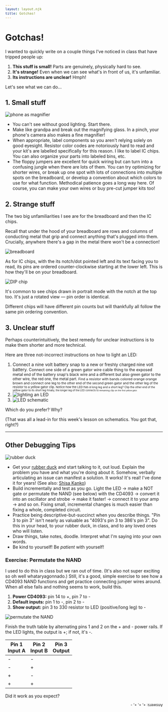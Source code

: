 ```yaml
---
layout: layout.njk
title: Gotchas!
---
```


# Gotchas!

I wanted to quickly write on a couple things I’ve noticed in class that have tripped people up:

1. **This stuff is small!** Parts are genuinely, physically hard to see.
2. **It's strange!** Even when we can see what's in front of us, it's unfamiliar.
3. **Its instructions are unclear!** Hmph!

Let's see what we can do...

## 1. Small stuff

![phone as magnifier](/static/images/gotchas-and-debugging/iphone_magnifier.jpg)

* You can't see without good lighting. Start there.
* Make like grandpa and break out the magnifying glass. In a pinch, your phone's camera also makes a fine magnifier!
* When appropriate, label components so you aren't relying solely on good eyesight. Resistor color codes are notoriously hard to read and your kit's are labelled specifically for this reason. I like to label IC chips. You can also organize your parts into labeled bins, etc.
* The floppy jumpers are excellent for quick wiring but can turn into a confusing jungle when there are lots of them. You can try optimizing for shorter wires, or break up one spot with lots of connections into multiple spots on the breadboard, or develop a convention about which colors to use for what function. Methodical patience goes a long way here. Of course, you can make your own wires or buy pre-cut jumper kits too!

## 2. Strange stuff

The two big unfamiliarities I see are for the breadboard and then the IC chips.

Recall that under the hood of your breadboard are rows and columns of conducting metal that grip and connect anything that's plugged into them. Crucially, anywhere there's a gap in the metal there won't be a connection!

![breadboard](/static/images/gotchas-and-debugging/breadboard.png)

As for IC chips, with the its notch/dot pointed left and its text facing you to read, its pins are ordered counter-clockwise starting at the lower left. This is how they'll be on your breadboard.

![DIP chip](/static/images/gotchas-and-debugging/dip_chips.png)

It's common to see chips drawn in portrait mode with the notch at the top too. It's just a rotated view &mdash; pin order is identical.

Different chips will have different pin counts but will thankfully all follow the same pin ordering convention.

## 3. Unclear stuff

Perhaps counterintuitively, the best remedy for unclear instructions is to make them shorter and more technical.

Here are three not-incorrect instructions on how to light an LED:

1. Connect a nine volt battery snap to a <span>new or freshly charged nine volt battery. <span>Connect one side of a green gator wire cable thing to the exposed metal <span>end of the battery snap's black wire and a different but also <span>green gator to the other wire, the red one, the metal part. <span>Find a resistor with bands colored orange orange brown and connect one leg to <span>the other end of the second green gator and the other leg <span>of the resistor to a yellow gator clip. <span>Notice how the LED has a <span>long leg and a short leg? Clip the <span>other end of the yellow gator to its short leg <span>Finally, the longer leg of the LED <span>connects to <span>remaining clip on <span>the <span>first <span>yellow <span>gator.</span></span></span></span></span></span></span></span></span></span></span></span></span></span></span></span></span>
2. ![lighting an LED](/static/images/gotchas-and-debugging/led_photo.jpg)
3. ![LED schematic](/static/images/gotchas-and-debugging/led_schematic.png)

<style>span {font-size: .95em;}</style>

Which do you prefer? Why?

(That was all a lead-in for this week's lesson on schematics. You got that, right?)

---

## Other Debugging Tips

![rubber duck](http://iamnotagoodartist.com/wp-content/uploads/2011/04/talktome.png)

* Get your [rubber duck](https://en.wikipedia.org/wiki/Rubber_duck_debugging) and start talking to it, out loud. Explain the problem you have and what you're doing about it. Somehow, verbally articulating an issue can manifest a solution. It works! It's real! I've done it for years! (See also: [Shisa Kanko](https://en.wikipedia.org/wiki/Pointing_and_calling))
* Build incrementally and test as you go. Light the LED &rarr; make a NOT gate or permutate the NAND (see below) with the CD4093 &rarr; convert it into an oscillator and strobe &rarr; make it faster! &rarr; connect it to your amp &rarr; and so on. Fixing small, incremental changes is much easier than fixing a whole, completed circuit.
* Practice being descriptive-but-succinct when you describe things. "Pin 3 to pin 3" isn't nearly as valuable as "4093's pin 3 to 386's pin 3". Do this in your head, to your rubber duck, in class, and to any loved ones who will listen.
* Draw things, take notes, doodle. Interpret what I'm saying into your own words.
* Be kind to yourself! Be _patient_ with yourself!

### Exercise: Permutate the NAND

I used to do this in class but we ran out of time. (It's also not super exciting so oh well whataryagonnado.) Still, it's a good, simple exercise to see how a CD4093 NAND functions and get practice connecting jumper wires around. When all else fails and nothing seems to work, build this.

1. **Power CD4093:** pin 14 to +, pin 7 to -
2. **Default inputs:** pin 1 to -, pin 2 to -
3. **Show output:** pin 3 to 330 resistor to LED (positive/long leg) to -

![permutate the NAND](/static/images/gotchas-and-debugging/permutate_the_nand.png)

Finish the truth table by alternating pins 1 and 2 on the + and - power rails. If the LED lights, the output is +; if not, it's -.

| Pin 1<br/>Input A | Pin 2<br />Input B | Pin 3<br />Output |
| ----- | ----- | ----- |
| -     | -     |       |
| -     | +     |       |
| +     | -     |       |
| +     | +     |       |

Did it work as you expect?

<div style="transform: rotate(180deg);"><small>Answers: +, +, +, -</small></div>